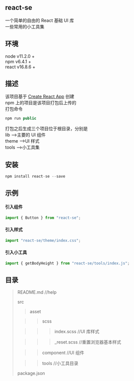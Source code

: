 ## react-se

一个简单的自由的 React 基础 UI 库<br/>
一些常用的小工具集

## 环境

node v11.2.0 +<br/>
npm v6.4.1 +<br/>
react v16.8.6 +

## 描述

该项目基于 [Create React App](https://github.com/facebook、create-react-app) 创建<br/>
npm 上的项目是该项目打包后上传的<br/>
打包命令

```javascript
npm run public
```

打包之后生成三个项目位于根目录，分别是<br/>
lib -->主要的 UI 组件<br/>
theme -->UI 样式<br/>
tools -->小工具集

## 安装

```javascript
npm install react-se --save
```

## 示例

#### 引入组件

```javascript
import { Button } from "react-se";
```

#### 引入样式

```javascript
import "react-se/theme/index.css";
```

#### 引入小工具

```javascript
import { getBodyHeight } from "react-se/tools/index.js";
```

## 目录

> README.md //help
>
> src
>
> > asset
>
> > > scss
>
> > > > index.scss //UI 库样式
>
> > > > \_reset.scss //重置浏览器基本样式
>
> > > component //UI 组件
>
> > > tools //小工具目录
>
> package.json
